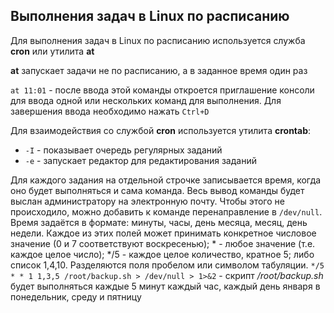 ## Выполнения задач в Linux по расписанию

Для выполнения задач в Linux по расписанию используется служба **cron** или утилита **at**

**at** запускает задачи не по расписанию, а в заданное время один раз

`at 11:01` - после ввода этой команды откроется приглашение консоли для ввода одной или нескольких команд для выполнения.
Для завершения ввода необходимо нажать `Ctrl+D`

Для взаимодействия со службой **cron** используется утилита **crontab**:
- `-I` - показывает очередь регулярных заданий
- `-e` - запускает редактор для редактирования заданий

Для каждого задания на отдельной строчке записывается время, когда оно будет выполняться и сама команда. 
Весь вывод команды будет выслан администратору на электронную почту. Чтобы этого не происходило, можно добавить к команде перенаправление в `/dev/null`. 
Время задаётся в формате: минуты, часы, день месяца, месяц, день недели. Каждое из этих полей может принимать конкретное числовое значение (0 и 7 соответствуют воскресенью); * - любое значение (т.е. каждое целое число); */5 - каждое целое количество, кратное 5; либо список 1,4,10. Разделяются поля пробелом или символом табуляции.
`*/5 * * 1 1,3,5 /root/backup.sh > /dev/null > 1>&2` - скрипт */root/backup.sh* будет выполняться каждые 5 минут каждый час, каждый день января в понедельник, среду и пятницу 

